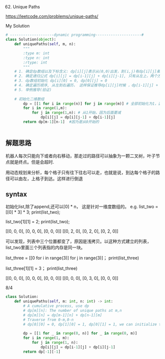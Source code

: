 ## 
62. Unique Paths

https://leetcode.com/problems/unique-paths/

My Solution

```python
# --------------------dynamic programming---------------------#
class Solution(object):
    def uniquePaths(self, m, n):
        """
        :type m: int
        :type n: int
        :rtype: int
        """
    # 1. 确定dp数组以及下标含义: dp[i][j]表示从(0,0)出发，到(i,j)有dp[i][j]条路径
    # 2. 确定递归公式 dp[i][j] = dp[i-1][j] + dp[i][j-1], 只有从左上，两个方向过来
    # 3. dp数组初始化 dp[i][0] = 0, dp[0][j] = 0
    # 4. 确定遍历顺序, 从左到右遍历， 这样保证推导dp[i][j]时候 ，dp[i-1][j] + dp[i][j-1]一定有数值
    # 5. 举例推导(验证)
    
    # 初始化二维数组
        dp = [[1 for i in range(n)] for j in range(m)] # 全部初始化为1，这样可以后面覆盖
        for i in range(1,m):
            for j in range(1,n): # 从1开始，因为后面要减
                dp[i][j] = dp[i][j-1] + dp[i-1][j]
        return dp[m-1][n-1]  #因为是从0开始的
        
```
## 解题思路
机器人每次只能向下或者向右移动，那走过的路径可以抽象为一颗二叉树，叶子节点就是终点。但是会超时.

用动态规划来分析，每个格子只有往下往右可以走，也就是说，到达每个格子的路径可以由左，上格子到达。这样进行倒退

## syntax
初始化list,除了append,还可以[0] * n， 这是针对一维度数组的。
e.g. list_two = [[0] * 3] * 3; print(list_two);

list_two[1][1] = 2; print(list_two);

[[0, 0, 0], [0, 0, 0], [0, 0, 0]]
[[0, 2, 0], [0, 2, 0], [0, 2, 0]]

可以发现，列表中三个位置都变了，原因是浅拷贝。以这种方式建立的列表，list_two里面三个列表指的内存是同一块。

list_three = [[0 for i in range(3)] for j in range(3)]； print(list_three)

list_three[1][1] = 3； print(list_three)

[[0, 0, 0], [0, 0, 0], [0, 0, 0]]
[[0, 0, 0], [0, 3, 0], [0, 0, 0]]

8/4
```python
class Solution:
    def uniquePaths(self, m: int, n: int) -> int:
        # A cumulative process, use dp
        # dp[m][n]: The number of unique paths at m,n
        # dp[m][n] = dp[m-1][n] + dp[n-1][m]
        # Traverse from 0-m,0-n
        # dp[0][0] = 0, dp[1][0] = 1, dp[0][1] = 1, we can initialize them as one because dp[i][0] = 1, dp[0][j] = 1
        
        dp = [[1 for _ in range(0, n)] for _ in range(0, m)]
        for i in range(1, m):
            for j in range(1, n):
                dp[i][j] = dp[i-1][j] + dp[i][j-1]
        return dp[-1][-1]
```





